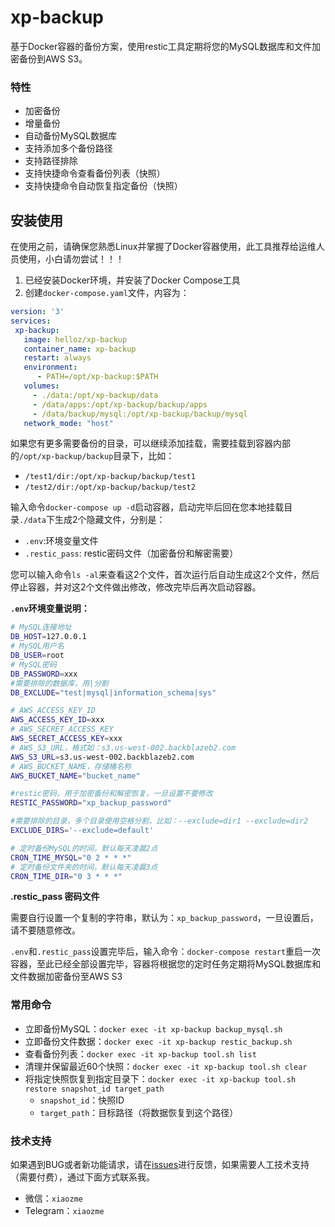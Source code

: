 # xp-backup

基于Docker容器的备份方案，使用restic工具定期将您的MySQL数据库和文件加密备份到AWS S3。

### 特性

* 加密备份
* 增量备份
* 自动备份MySQL数据库
* 支持添加多个备份路径
* 支持路径排除
* 支持快捷命令查看备份列表（快照）
* 支持快捷命令自动恢复指定备份（快照）


## 安装使用

在使用之前，请确保您熟悉Linux并掌握了Docker容器使用，此工具推荐给运维人员使用，小白请勿尝试！！！

1) 已经安装Docker环境，并安装了Docker Compose工具
2) 创建`docker-compose.yaml`文件，内容为：

```yaml
version: '3'
services:
 xp-backup:
   image: helloz/xp-backup
   container_name: xp-backup
   restart: always
   environment:
      - PATH=/opt/xp-backup:$PATH
   volumes:
     - ./data:/opt/xp-backup/data
     - /data/apps:/opt/xp-backup/backup/apps
     - /data/backup/mysql:/opt/xp-backup/backup/mysql
   network_mode: "host"
```

如果您有更多需要备份的目录，可以继续添加挂载，需要挂载到容器内部的`/opt/xp-backup/backup`目录下，比如：

* `/test1/dir:/opt/xp-backup/backup/test1`
* `/test2/dir:/opt/xp-backup/backup/test2`

输入命令`docker-compose up -d`启动容器，启动完毕后回在您本地挂载目录`./data`下生成2个隐藏文件，分别是：

* `.env`:环境变量文件
* `.restic_pass`: restic密码文件（加密备份和解密需要）

您可以输入命令`ls -al`来查看这2个文件，首次运行后自动生成这2个文件，然后停止容器，并对这2个文件做出修改，修改完毕后再次启动容器。

**`.env`环境变量说明：**

```bash
# MySQL连接地址
DB_HOST=127.0.0.1
# MySQL用户名
DB_USER=root
# MySQL密码
DB_PASSWORD=xxx
#需要排除的数据库，用|分割
DB_EXCLUDE="test|mysql|information_schema|sys"

# AWS_ACCESS_KEY_ID
AWS_ACCESS_KEY_ID=xxx
# AWS_SECRET_ACCESS_KEY
AWS_SECRET_ACCESS_KEY=xxx
# AWS_S3_URL，格式如：s3.us-west-002.backblazeb2.com
AWS_S3_URL=s3.us-west-002.backblazeb2.com
# AWS_BUCKET_NAME，存储桶名称
AWS_BUCKET_NAME="bucket_name"

#restic密码，用于加密备份和解密恢复，一旦设置不要修改
RESTIC_PASSWORD="xp_backup_password"

#需要排除的目录，多个目录使用空格分割，比如：--exclude=dir1 --exclude=dir2
EXCLUDE_DIRS='--exclude=default'

# 定时备份MySQL的时间，默认每天凌晨2点
CRON_TIME_MYSQL="0 2 * * *"
# 定时备份文件夹的时间，默认每天凌晨3点
CRON_TIME_DIR="0 3 * * *"
```

**.restic_pass 密码文件** 

需要自行设置一个复制的字符串，默认为：`xp_backup_password`，一旦设置后，请不要随意修改。

`.env`和`.restic_pass`设置完毕后，输入命令：`docker-compose restart`重启一次容器，至此已经全部设置完毕，容器将根据您的定时任务定期将MySQL数据库和文件数据加密备份至AWS S3

### 常用命令

* 立即备份MySQL：`docker exec -it xp-backup backup_mysql.sh`
* 立即备份文件数据：`docker exec -it xp-backup restic_backup.sh`
* 查看备份列表：`docker exec -it xp-backup tool.sh list`
* 清理并保留最近60个快照：`docker exec -it xp-backup tool.sh clear`
* 将指定快照恢复到指定目录下：`docker exec -it xp-backup tool.sh restore snapshot_id target_path`
  * `snapshot_id`：快照ID
  * `target_path`：目标路径（将数据恢复到这个路径）

### 技术支持

如果遇到BUG或者新功能请求，请在[issues](https://github.com/helloxz/xp-backup/issues)进行反馈，如果需要人工技术支持（需要付费），通过下面方式联系我。

* 微信：`xiaozme`
* Telegram：`xiaozme`